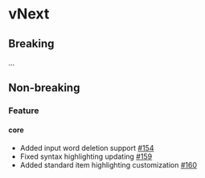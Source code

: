 # vNext

## Breaking

...

## Non-breaking

### Feature

#### core

-   Added input word deletion support [#154](https://github.com/LaunchMenu/LaunchMenu/pull/154)
-   Fixed syntax highlighting updating [#159](https://github.com/LaunchMenu/LaunchMenu/pull/159)
-   Added standard item highlighting customization [#160](https://github.com/LaunchMenu/LaunchMenu/pull/160)
